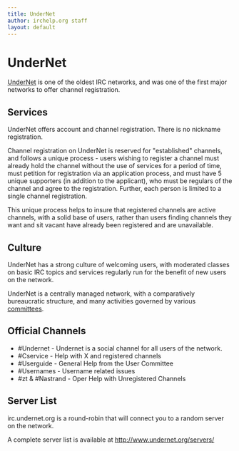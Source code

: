 ```yaml
---
title: UnderNet
author: irchelp.org staff
layout: default
---
```


# UnderNet

[UnderNet](http://www.undernet.org) is one of the oldest IRC networks, and was one of the first major networks
to offer channel registration.

## Services
UnderNet offers account and channel registration. There is no nickname registration.

Channel registration on UnderNet is reserved for "established" channels, and
follows a unique process - users wishing to register a channel must already
hold the channel without the use of services for a period of time, must petition
for registration via an application process, and must have 5 unique supporters
(in addition to the applicant), who must be regulars of the channel and agree
to the registration. Further, each person is limited to a single channel registration.

This unique process helps to insure that registered channels are active channels,
with a solid base of users, rather than users finding channels they want and
sit vacant have already been registered and are unavailable.

## Culture
UnderNet has a strong culture of welcoming users, with moderated classes on basic
IRC topics and services regularly run for the benefit of new users on the network.

UnderNet is a centrally managed network, with a comparatively bureaucratic structure,
and many activities governed by various [committees](http://www.undernet.org/committees.php).

## Official Channels
* #Undernet - Undernet is a social channel for all users of the network.
* #Cservice - Help with X and registered channels
* #Userguide - General Help from the User Committee
* #Usernames  - Username related issues
* #zt & #Nastrand  - Oper Help with Unregistered Channels

## Server List
irc.undernet.org is a round-robin that will connect you to a random server on the network.

A complete server list is available at <http://www.undernet.org/servers/>
